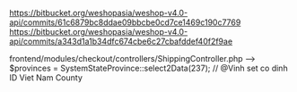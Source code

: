 https://bitbucket.org/weshopasia/weshop-v4.0-api/commits/61c6879bc8ddae09bbcbe0cd7ce1469c190c7769
https://bitbucket.org/weshopasia/weshop-v4.0-api/commits/a343d1a1b34dfc674cbe6c27cbafddef40f2f9ae


frontend/modules/checkout/controllers/ShippingController.php   --> $provinces = SystemStateProvince::select2Data(237);  // @Vinh set co dinh ID Viet Nam County

